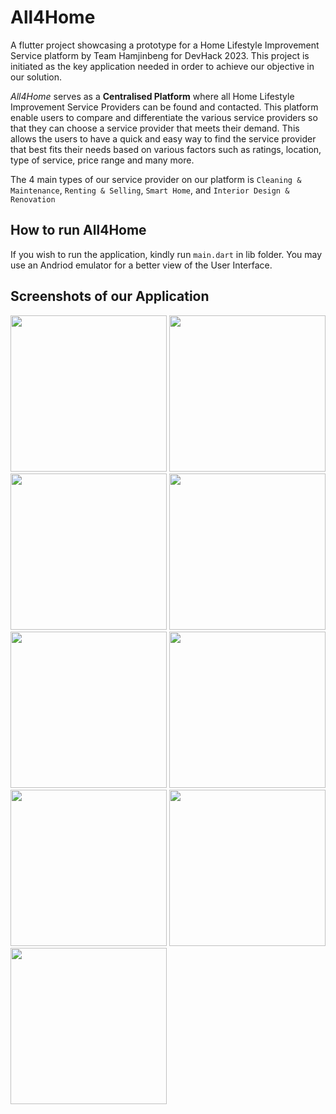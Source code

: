 # All4Home

A flutter project showcasing a prototype for a Home Lifestyle Improvement Service platform by Team Hamjinbeng for DevHack 2023. This project is initiated as the key application needed in order to achieve our objective in our solution. 

_All4Home_ serves as a **Centralised Platform** where all Home Lifestyle Improvement Service Providers can be found and contacted. This platform enable users to compare and differentiate the various service providers so that they can choose a service provider that meets their demand.  This allows the users to have a quick and easy way to find the service provider that best fits their needs based on various factors such as ratings, location, type of service, price range and many more. 

The 4 main types of our service provider on our platform is `Cleaning & Maintenance`, `Renting & Selling`, `Smart Home`, and `Interior Design & Renovation` 

## How to run All4Home
If you wish to run the application, kindly run `main.dart` in lib folder. You may use an Andriod emulator for a better view of the User Interface. 


## Screenshots of our Application

<img src="https://github.com/yew07/All4Home/assets/121144879/3b899d66-1336-4aab-b719-ca027ab097aa" width="250" >


<img src="https://github.com/yew07/All4Home/assets/121144879/6946e6db-56e2-4c0d-9f32-705aae124788" width="250" >


<img src="https://github.com/yew07/All4Home/assets/121144879/e21511a7-5da0-4fba-bc57-f5362cf3aba7" width="250" >


<img src="https://github.com/yew07/All4Home/assets/121144879/3db99434-0681-44d7-bfdb-d1d323c6e085" width="250" >


<img src="https://github.com/yew07/All4Home/assets/121144879/63386839-aec5-4ab6-9e60-eee899c29df3" width="250" >


<img src="https://github.com/yew07/All4Home/assets/121144879/c7070d8d-bd13-4d35-aba8-02b7a5cddb51" width="250" >


<img src="https://github.com/yew07/All4Home/assets/121144879/e2c3a38a-48c7-4747-83ce-1af849e11581" width="250" >


<img src="https://github.com/yew07/All4Home/assets/121144879/ff4576b4-7752-4ad3-8122-0011f009189e" width="250" >


<img src="https://github.com/yew07/All4Home/assets/121144879/10270bb4-6fe6-42a4-ae28-160e03c2d998" width="250" >

